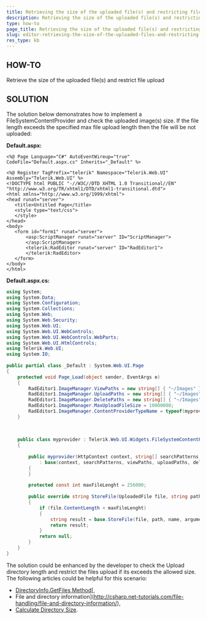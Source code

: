 ```yaml
---
title: Retrieving the size of the uploaded file(s) and restricting file upload
description: Retrieving the size of the uploaded file(s) and restricting file upload in RadEditor. Check it now!
type: how-to
page_title: Retrieving the size of the uploaded file(s) and restricting file upload
slug: editor-retrieving-the-size-of-the-uploaded-files-and-restricting-file-upload
res_type: kb
---
```


 
   
## HOW-TO 
 Retrieve the size of the uploaded file(s) and restrict file upload  
   
## SOLUTION  
 The solution below demonstrates how to implement a FileSystemContentProvider and check the uploaded image(s) size. If the file length exceeds the specified max file upload length then the file will be not uploaded:  
   
 **Default.aspx:**  
   
 ````ASP.NET
 <%@ Page Language="C#" AutoEventWireup="true" CodeFile="Default.aspx.cs" Inherits="_Default" %>
  
<%@ Register TagPrefix="telerik" Namespace="Telerik.Web.UI" Assembly="Telerik.Web.UI" %>
<!DOCTYPE html PUBLIC "-//W3C//DTD XHTML 1.0 Transitional//EN" "http://www.w3.org/TR/xhtml1/DTD/xhtml1-transitional.dtd">
<html xmlns="http://www.w3.org/1999/xhtml">
<head runat="server">
    <title>Untitled Page</title>
    <style type="text/css">
    </style>
</head>
<body>
    <form id="form1" runat="server">
        <asp:ScriptManager runat="server" ID="ScriptManager">
        </asp:ScriptManager>
        <telerik:RadEditor runat="server" ID="RadEditor1">
        </telerik:RadEditor>
    </form>
</body>
</html>
 ````
 
   
   
 **Default.aspx.cs:**  
   
````C#
using System;
using System.Data;
using System.Configuration;
using System.Collections;
using System.Web;
using System.Web.Security;
using System.Web.UI;
using System.Web.UI.WebControls;
using System.Web.UI.WebControls.WebParts;
using System.Web.UI.HtmlControls;
using Telerik.Web.UI;
using System.IO;
  
public partial class _Default : System.Web.UI.Page
{
    protected void Page_Load(object sender, EventArgs e)
    {
        RadEditor1.ImageManager.ViewPaths = new string[] { "~/Images" };
        RadEditor1.ImageManager.UploadPaths = new string[] { "~/Images" };
        RadEditor1.ImageManager.DeletePaths = new string[] { "~/Images" };
        RadEditor1.ImageManager.MaxUploadFileSize = 10000000;
        RadEditor1.ImageManager.ContentProviderTypeName = typeof(myprovider).AssemblyQualifiedName;
    }
  
      
  
    public class myprovider : Telerik.Web.UI.Widgets.FileSystemContentProvider
    {
  
        public myprovider(HttpContext context, string[] searchPatterns, string[] viewPaths, string[] uploadPaths, string[] deletePaths, string selectedUrl, string selectedItemTag)
            : base(context, searchPatterns, viewPaths, uploadPaths, deletePaths, selectedUrl, selectedItemTag)
        {
        }
  
        protected const int maxFileLenght = 256000;
  
        public override string StoreFile(UploadedFile file, string path, string name, params string[] arguments)
        {
            if (file.ContentLength < maxFileLenght)
            {
                string result = base.StoreFile(file, path, name, arguments);
                return result;
            }
            return null;
        }
    }
}
```` 
 
 
   
 The solution could be enhanced by the developer to check the Upload directory length and restrict the files upload if its exceeds the allowed size. The following articles could be helpful for this scenario:   
 * [DirectoryInfo.GetFiles Method](http://msdn.microsoft.com/en-us/library/system.io.directoryinfo.getfiles%28VS.71%29.aspx)[,  
 * File and directory information](http://csharp.net-tutorials.com/file-handling/file-and-directory-information/),  
 * [Calculate Directory Size](http://www.java2s.com/Tutorial/CSharp/0300__File-Directory-Stream/CalculateDirectorySize.htm).

 